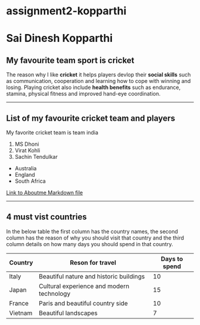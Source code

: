 # assignment2-kopparthi
# Sai Dinesh Kopparthi
## My favourite team sport is cricket
The reason why I like **cricket** it helps players devlop their **social skills** such as communication,
cooperation and learning how to cope with winning and losing. Playing cricket also include **health benefits** such as endurance, stamina, physical fitness and improved hand-eye coordination.

-----
## List of my favourite cricket team and players
My favorite cricket team is team india
1. MS Dhoni
2. Virat Kohli
3. Sachin Tendulkar

* Australia
* England
* South Africa


[Link to Aboutme Markdown file](AboutMe.md)

----
## 4 must vist countries
In the below table the first column has the country names, the second column has the reason of why you should visit that country and the third column details on how many days you should spend in that country.

| Country | Reson for travel | Days to spend |
|---------|------------------|---------------|
| Italy | Beautiful nature and historic buildings| 10 |
| Japan | Cultural experience and modern technology | 15 |
| France | Paris and beautiful country side | 10 |
| Vietnam | Beautiful landscapes | 7 |